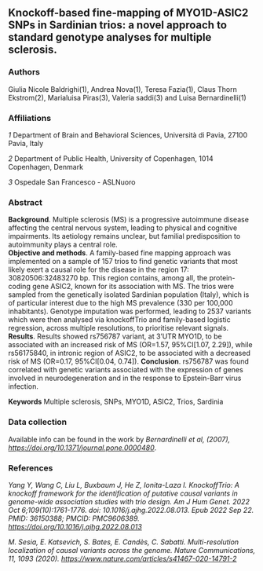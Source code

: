## Knockoff-based fine-mapping of MYO1D-ASIC2 SNPs in Sardinian trios: a novel approach to standard genotype analyses for multiple sclerosis.
### Authors 
Giulia Nicole Baldrighi(1), Andrea Nova(1), Teresa Fazia(1), Claus Thorn Ekstrom(2), Marialuisa Piras(3), Valeria saddi(3) and Luisa Bernardinelli(1)

### Affiliations
*1* Department of Brain and Behavioral Sciences, Università di Pavia, 27100 Pavia, Italy

*2* Department of Public Health, University of Copenhagen, 1014 Copenhagen, Denmark

*3* Ospedale San Francesco - ASLNuoro


### Abstract 
**Background**. Multiple sclerosis (MS) is a progressive autoimmune disease affecting the central nervous system, leading to physical and cognitive impairments. Its aetiology remains unclear, but familial predisposition to autoimmunity plays a central role.  
**Objective and methods**. A family-based fine mapping approach was implemented on a sample of 157 trios to find genetic variants that most likely exert a causal role for the disease in the region 17: 30820506:32483270 bp. This region contains, among all, the protein-coding gene ASIC2, known for its association with MS. The trios were sampled from the genetically isolated Sardinian population (Italy), which is of particular interest due to the high MS prevalence (330 per 100,000 inhabitants). Genotype imputation was performed, leading to 2537 variants which were then analysed via knockoffTrio and family-based logistic regression, across multiple resolutions, to prioritise relevant signals. 
**Results**. Results showed rs756787 variant, at 3’UTR MYO1D, to be associated with an increased risk of MS (OR=1.57, 95%CI[1.07, 2.29]), while rs56175840, in intronic region of ASIC2, to be associated with a decreased risk of MS (OR=0.17, 95%CI[0.04, 0.74]). 
**Conclusion**. rs756787 was found correlated with genetic variants associated with the expression of genes involved in neurodegeneration and in the response to Epstein-Barr virus infection.

**Keywords**
Multiple sclerosis, SNPs, MYO1D, ASIC2, Trios, Sardinia



### Data collection
Available info can be found in the work by *Bernardinelli et al, (2007), https://doi.org/10.1371/journal.pone.0000480*.


### References
*Yang Y, Wang C, Liu L, Buxbaum J, He Z, Ionita-Laza I. KnockoffTrio: A knockoff framework for the identification of putative causal variants in genome-wide association studies with trio design. Am J Hum Genet. 2022 Oct 6;109(10):1761-1776. doi: 10.1016/j.ajhg.2022.08.013. Epub 2022 Sep 22. PMID: 36150388; PMCID: PMC9606389. https://doi.org/10.1016/j.ajhg.2022.08.013*

*M. Sesia, E. Katsevich, S. Bates, E. Candès, C. Sabatti. Multi-resolution localization of causal variants across the genome.  Nature Communications, 11, 1093 (2020). https://www.nature.com/articles/s41467-020-14791-2*
